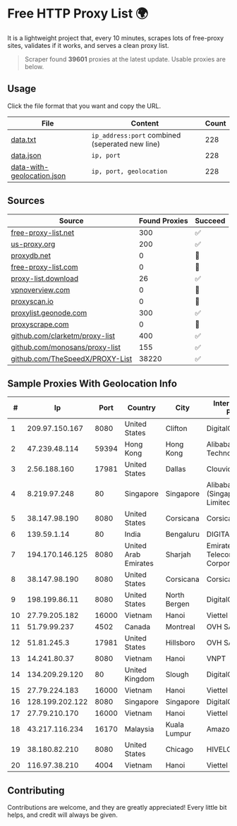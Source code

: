 
# Free HTTP Proxy List 🌍

It is a lightweight project that, every 10 minutes, scrapes lots of free-proxy sites, validates if it works, and serves a clean proxy list.


> Scraper found **39601** proxies at the latest update. Usable proxies are below.

## Usage

Click the file format that you want and copy the URL.


|File|Content|Count|
|----|-------|-----|
|[data.txt](https://raw.githubusercontent.com/themiralay/Proxy-List-World/master/data.txt)|`ip_address:port` combined (seperated new line)|228|
|[data.json](https://raw.githubusercontent.com/themiralay/Proxy-List-World/master/data.json)|`ip, port`|228|
|[data-with-geolocation.json](https://raw.githubusercontent.com/themiralay/Proxy-List-World/master/data-with-geolocation.json)|`ip, port, geolocation`|228|

## Sources

|Source|Found Proxies|Succeed|
|------|-------------|-------|
|[free-proxy-list.net](https://free-proxy-list.net)|300|✅|
|[us-proxy.org](https://www.us-proxy.org)|200|✅|
|[proxydb.net](http://proxydb.net)|0|🚫|
|[free-proxy-list.com](https://free-proxy-list.com/?page=&port=&type%5B%5D=http&type%5B%5D=https&up_time=0&search=Search)|0|🚫|
|[proxy-list.download](https://www.proxy-list.download/HTTP)|26|✅|
|[vpnoverview.com](https://vpnoverview.com/privacy/anonymous-browsing/free-proxy-servers)|0|🚫|
|[proxyscan.io](https://www.proxyscan.io)|0|🚫|
|[proxylist.geonode.com](https://proxylist.geonode.com/api/proxy-list?limit=300&page=1&sort_by=lastChecked&sort_type=desc&protocols=http,https)|300|✅|
|[proxyscrape.com](https://api.proxyscrape.com/v2/?request=displayproxies&protocol=http&timeout=10000&country=all&ssl=all&anonymity=all)|0|🚫|
|[github.com/clarketm/proxy-list](https://raw.githubusercontent.com/clarketm/proxy-list/master/proxy-list-raw.txt)|400|✅|
|[github.com/monosans/proxy-list](https://raw.githubusercontent.com/monosans/proxy-list/main/proxies/http.txt)|155|✅|
|[github.com/TheSpeedX/PROXY-List](https://raw.githubusercontent.com/TheSpeedX/PROXY-List/master/http.txt)|38220|✅|


## Sample Proxies With Geolocation Info

|#|Ip|Port|Country|City|Internet Service Provider|
|-|--|----|-------|----|-------------------------|
|1|209.97.150.167|8080|United States|Clifton|DigitalOcean, LLC|
|2|47.239.48.114|59394|Hong Kong|Hong Kong|Alibaba (US) Technology Co., Ltd.|
|3|2.56.188.160|17981|United States|Dallas|Clouvider Limited|
|4|8.219.97.248|80|Singapore|Singapore|Alibaba Cloud (Singapore) Private Limited|
|5|38.147.98.190|8080|United States|Corsicana|Corsicana ISD|
|6|139.59.1.14|80|India|Bengaluru|DIGITALOCEAN|
|7|194.170.146.125|8080|United Arab Emirates|Sharjah|Emirates Telecommunications Corporation|
|8|38.147.98.190|8080|United States|Corsicana|Corsicana ISD|
|9|198.199.86.11|8080|United States|North Bergen|DigitalOcean, LLC|
|10|27.79.205.182|16000|Vietnam|Hanoi|Viettel Corporation|
|11|51.79.99.237|4502|Canada|Montreal|OVH SAS|
|12|51.81.245.3|17981|United States|Hillsboro|OVH SAS|
|13|14.241.80.37|8080|Vietnam|Hanoi|VNPT|
|14|134.209.29.120|80|United Kingdom|Slough|DigitalOcean, LLC|
|15|27.79.224.183|16000|Vietnam|Hanoi|Viettel Corporation|
|16|128.199.202.122|8080|Singapore|Singapore|DigitalOcean, LLC|
|17|27.79.210.170|16000|Vietnam|Hanoi|Viettel Corporation|
|18|43.217.116.234|16170|Malaysia|Kuala Lumpur|Amazon.com, Inc.|
|19|38.180.82.210|8080|United States|Chicago|HIVELOCITY, Inc.|
|20|116.97.38.210|4004|Vietnam|Hanoi|Viettel Corporation|



## Contributing

Contributions are welcome, and they are greatly appreciated! Every
little bit helps, and credit will always be given.

